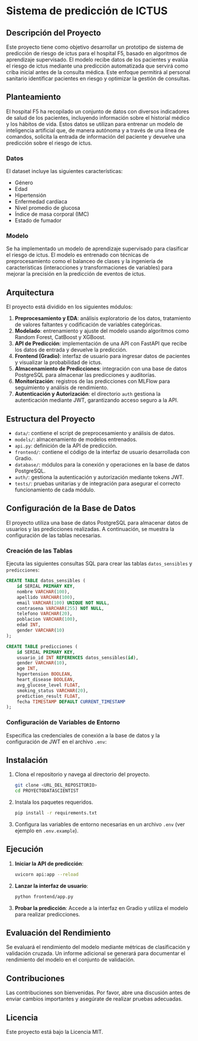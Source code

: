 # **Sistema de predicción de ICTUS**

## Descripción del Proyecto
Este proyecto tiene como objetivo desarrollar un prototipo de sistema de predicción de riesgo de ictus para el hospital F5, basado en algoritmos de aprendizaje supervisado. El modelo recibe datos de los pacientes y evalúa el riesgo de ictus mediante una predicción automatizada que servirá como criba inicial antes de la consulta médica. Este enfoque permitirá al personal sanitario identificar pacientes en riesgo y optimizar la gestión de consultas.

## Planteamiento
El hospital F5 ha recopilado un conjunto de datos con diversos indicadores de salud de los pacientes, incluyendo información sobre el historial médico y los hábitos de vida. Estos datos se utilizan para entrenar un modelo de inteligencia artificial que, de manera autónoma y a través de una línea de comandos, solicita la entrada de información del paciente y devuelve una predicción sobre el riesgo de ictus.

### Datos
El dataset incluye las siguientes características:
- Género
- Edad
- Hipertensión
- Enfermedad cardíaca
- Nivel promedio de glucosa
- Índice de masa corporal (IMC)
- Estado de fumador

### Modelo
Se ha implementado un modelo de aprendizaje supervisado para clasificar el riesgo de ictus. El modelo es entrenado con técnicas de preprocesamiento como el balanceo de clases y la ingeniería de características (interacciones y transformaciones de variables) para mejorar la precisión en la predicción de eventos de ictus.

## Arquitectura
El proyecto está dividido en los siguientes módulos:
1. **Preprocesamiento y EDA**: análisis exploratorio de los datos, tratamiento de valores faltantes y codificación de variables categóricas.
2. **Modelado**: entrenamiento y ajuste del modelo usando algoritmos como Random Forest, CatBoost y XGBoost.
3. **API de Predicción**: implementación de una API con FastAPI que recibe los datos de entrada y devuelve la predicción.
4. **Frontend (Gradio)**: interfaz de usuario para ingresar datos de pacientes y visualizar la probabilidad de ictus.
5. **Almacenamiento de Predicciones**: integración con una base de datos PostgreSQL para almacenar las predicciones y auditorías.
6. **Monitorización**: registros de las predicciones con MLFlow para seguimiento y análisis de rendimiento.
7. **Autenticación y Autorización**: el directorio `auth` gestiona la autenticación mediante JWT, garantizando acceso seguro a la API.

## Estructura del Proyecto
- `data/`: contiene el script de preprocesamiento y análisis de datos.
- `models/`: almacenamiento de modelos entrenados.
- `api.py`: definición de la API de predicción.
- `frontend/`: contiene el código de la interfaz de usuario desarrollada con Gradio.
- `database/`: módulos para la conexión y operaciones en la base de datos PostgreSQL.
- `auth/`: gestiona la autenticación y autorización mediante tokens JWT.
- `tests/`: pruebas unitarias y de integración para asegurar el correcto funcionamiento de cada módulo.

## Configuración de la Base de Datos
El proyecto utiliza una base de datos PostgreSQL para almacenar datos de usuarios y las predicciones realizadas. A continuación, se muestra la configuración de las tablas necesarias.

### Creación de las Tablas
Ejecuta las siguientes consultas SQL para crear las tablas `datos_sensibles` y `predicciones`:

```sql
CREATE TABLE datos_sensibles (
    id SERIAL PRIMARY KEY,
    nombre VARCHAR(100),
    apellido VARCHAR(100),
    email VARCHAR(100) UNIQUE NOT NULL,
    contrasena VARCHAR(255) NOT NULL,
    telefono VARCHAR(20),
    poblacion VARCHAR(100),
    edad INT,
    gender VARCHAR(10)
);

CREATE TABLE predicciones (
    id SERIAL PRIMARY KEY,
    usuario_id INT REFERENCES datos_sensibles(id),
    gender VARCHAR(10),
    age INT,
    hypertension BOOLEAN,
    heart_disease BOOLEAN,
    avg_glucose_level FLOAT,
    smoking_status VARCHAR(20),
    prediction_result FLOAT,
    fecha TIMESTAMP DEFAULT CURRENT_TIMESTAMP
);
```

### Configuración de Variables de Entorno
Especifica las credenciales de conexión a la base de datos y la configuración de JWT en el archivo `.env`:

## Instalación
1. Clona el repositorio y navega al directorio del proyecto.
   ```bash
   git clone <URL_DEL_REPOSITORIO>
   cd PROYECTODATASCIENTIST
   ```
2. Instala los paquetes requeridos.
   ```bash
   pip install -r requirements.txt
   ```
3. Configura las variables de entorno necesarias en un archivo `.env` (ver ejemplo en `.env.example`).

## Ejecución
1. **Iniciar la API de predicción**:
   ```bash
   uvicorn api:app --reload
   ```
2. **Lanzar la interfaz de usuario**:
   ```bash
   python frontend/app.py
   ```
3. **Probar la predicción**: Accede a la interfaz en Gradio y utiliza el modelo para realizar predicciones.

## Evaluación del Rendimiento
Se evaluará el rendimiento del modelo mediante métricas de clasificación y validación cruzada. Un informe adicional se generará para documentar el rendimiento del modelo en el conjunto de validación.

## Contribuciones
Las contribuciones son bienvenidas. Por favor, abre una discusión antes de enviar cambios importantes y asegúrate de realizar pruebas adecuadas.

## Licencia
Este proyecto está bajo la Licencia MIT.
```
